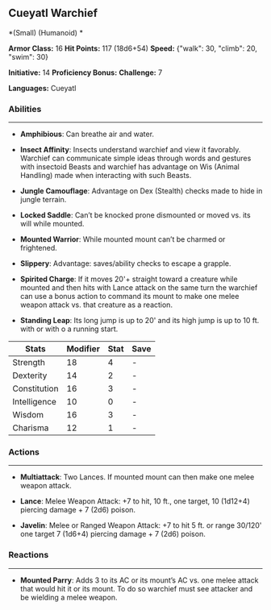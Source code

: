 ## Cueyatl Warchief
*(Small) (Humanoid) *

**Armor Class:** 16
**Hit Points:** 117 (18d6+54)
**Speed:** {"walk": 30, "climb": 20, "swim": 30}

**Initiative:** 14
**Proficiency Bonus:**
**Challenge:** 7

**Languages:** Cueyatl

### Abilities
 --- 
- **Amphibious**: Can breathe air and water.

- **Insect Affinity**: Insects understand warchief and view it favorably. Warchief can communicate simple ideas through words and gestures with insectoid Beasts and warchief has advantage on Wis (Animal Handling) made when interacting with such Beasts.

- **Jungle Camouflage**: Advantage on Dex (Stealth) checks made to hide in jungle terrain.

- **Locked Saddle**: Can’t be knocked prone dismounted or moved vs. its will while mounted.

- **Mounted Warrior**: While mounted mount can’t be charmed or frightened.

- **Slippery**: Advantage: saves/ability checks to escape a grapple.

- **Spirited Charge**: If it moves 20'+ straight toward a creature while mounted and then hits with Lance attack on the same turn the warchief can use a bonus action to command its mount to make one melee weapon attack vs. that creature as a reaction.

- **Standing Leap**: Its long jump is up to 20' and its high jump is up to 10 ft. with or with o a running start.



| Stats | Modifier | Stat | Save
| ---- | ---- | ---- | ---- |
| Strength | 18 | 4 | - |
| Dexterity | 14 | 2 | - |
| Constitution | 16 | 3 | - |
| Intelligence | 10 | 0 | - |
| Wisdom | 16 | 3 | - |
| Charisma | 12 | 1 | - |

### Actions
 --- 
- **Multiattack**: Two Lances. If mounted mount can then make one melee weapon attack.

- **Lance**: Melee Weapon Attack: +7 to hit, 10 ft., one target, 10 (1d12+4) piercing damage + 7 (2d6) poison.

- **Javelin**: Melee or Ranged Weapon Attack: +7 to hit 5 ft. or range 30/120' one target 7 (1d6+4) piercing damage + 7 (2d6) poison.

### Reactions
 --- 
- **Mounted Parry**: Adds 3 to its AC or its mount’s AC vs. one melee attack that would hit it or its mount. To do so warchief must see attacker and be wielding a melee weapon.

